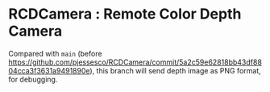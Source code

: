 # RCDCamera : Remote Color Depth Camera

Compared with `main` (before https://github.com/pjessesco/RCDCamera/commit/5a2c59e62818bb43df8804cca3f3631a9491890e), this branch will send depth image as PNG format, for debugging.
